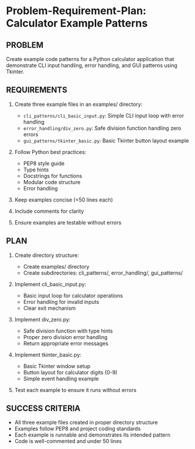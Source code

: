 # Problem-Requirement-Plan: Calculator Example Patterns

## PROBLEM
Create example code patterns for a Python calculator application that demonstrate CLI input handling, error handling, and GUI patterns using Tkinter.

## REQUIREMENTS
1. Create three example files in an examples/ directory:
   - `cli_patterns/cli_basic_input.py`: Simple CLI input loop with error handling
   - `error_handling/div_zero.py`: Safe division function handling zero errors  
   - `gui_patterns/tkinter_basic.py`: Basic Tkinter button layout example

2. Follow Python best practices:
   - PEP8 style guide
   - Type hints
   - Docstrings for functions
   - Modular code structure
   - Error handling

3. Keep examples concise (<50 lines each)
4. Include comments for clarity
5. Ensure examples are testable without errors

## PLAN
1. Create directory structure:
   - Create examples/ directory
   - Create subdirectories: cli_patterns/, error_handling/, gui_patterns/

2. Implement cli_basic_input.py:
   - Basic input loop for calculator operations
   - Error handling for invalid inputs
   - Clear exit mechanism

3. Implement div_zero.py:
   - Safe division function with type hints
   - Proper zero division error handling
   - Return appropriate error messages

4. Implement tkinter_basic.py:
   - Basic Tkinter window setup
   - Button layout for calculator digits (0-9)
   - Simple event handling example

5. Test each example to ensure it runs without errors

## SUCCESS CRITERIA
- All three example files created in proper directory structure
- Examples follow PEP8 and project coding standards
- Each example is runnable and demonstrates its intended pattern
- Code is well-commented and under 50 lines